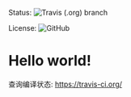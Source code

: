 Status: ![Travis (.org) branch](https://img.shields.io/travis/wqk317/wqk317.github.io/master)  

License: ![GitHub](https://img.shields.io/github/license/wqk317/wqk317.github.io)

# Hello world!

查询编译状态: https://travis-ci.org/
